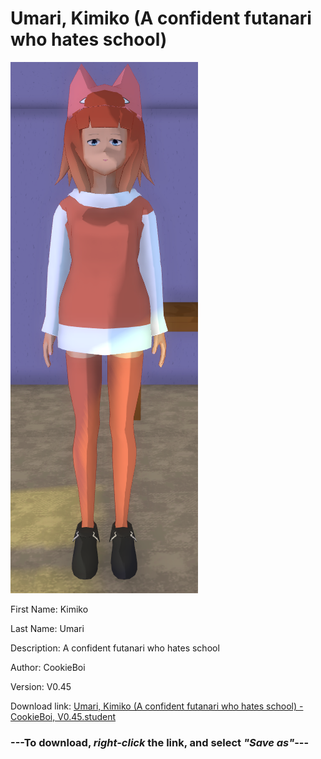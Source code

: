# Umari, Kimiko (A confident futanari who hates school)

<img src = "https://raw.githubusercontent.com/Arbiter1223/Daigaku-Gurashi-Custom-Students/master/Students/Files/Umari%2C%20Kimiko%20(A%20confident%20futanari%20who%20hates%20school).png">

First Name: Kimiko

Last Name: Umari

Description: A confident futanari who hates school

Author: CookieBoi

Version: V0.45

Download link: <a href="https://raw.githubusercontent.com/Arbiter1223/Daigaku-Gurashi-Custom-Students/master/Students/Files/Umari%2C%20Kimiko%20(A%20confident%20futanari%20who%20hates%20school)%20-%20CookieBoi%2C%20V0.45.student">Umari, Kimiko (A confident futanari who hates school) - CookieBoi, V0.45.student</a>

### ---**To download, _right-click_ the link, and select _"Save as"_**---
